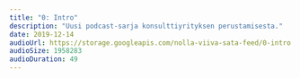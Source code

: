 ```yaml
---
title: "0: Intro"
description: "Uusi podcast-sarja konsulttiyrityksen perustamisesta."
date: 2019-12-14
audioUrl: https://storage.googleapis.com/nolla-viiva-sata-feed/0-intro.mp3
audioSize: 1958283
audioDuration: 49
---
```


